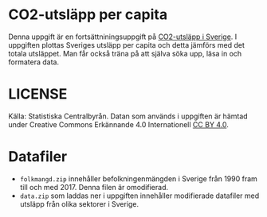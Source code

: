 # CO2-utsläpp per capita
Denna uppgift är en fortsättniningsuppgift på [CO2-utsläpp i Sverige](https://github.com/lunduniversity/schoolprog-satellite/tree/master/exercises/co2-utsl%C3%A4pp_sverige). I uppgiften plottas Sveriges utsläpp per capita och detta jämförs med det totala utsläppet. Man får också träna på att själva söka upp, läsa in och formatera data.

# LICENSE 
Källa: Statistiska Centralbyrån. Datan som används i uppgiften är hämtad under Creative Commons Erkännande 4.0 Internationell [CC BY 4.0](https://creativecommons.org/licenses/by/4.0/deed.sv).

# Datafiler
- `folkmangd.zip` innehåller befolkningenmängden i Sverige från 1990 fram till och med 2017. Denna filen är omodifierad.
- `data.zip` som laddas ner i uppgiften innehåller modifierade datafiler med utsläpp från olika sektorer i Sverige.
